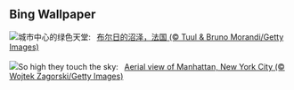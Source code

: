 ## Bing Wallpaper
![](https://www.bing.com/th?id=OHR.BourgesMarsh_ZH-CN0505354655_UHD.jpg&w=1000)城市中心的绿色天堂:&nbsp;&ensp;[布尔日的沼泽，法国 (© Tuul & Bruno Morandi/Getty Images)](https://www.bing.com/th?id=OHR.BourgesMarsh_ZH-CN0505354655_UHD.jpg)
<br><br/>
![](https://www.bing.com/th?id=OHR.ManhattanAerial_EN-US3290111355_UHD.jpg&w=1000)So high they touch the sky:&nbsp;&ensp;[Aerial view of Manhattan, New York City (© Wojtek Zagorski/Getty Images)](https://www.bing.com/th?id=OHR.ManhattanAerial_EN-US3290111355_UHD.jpg)
<br><br/>
